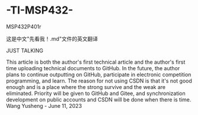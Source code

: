 # -TI-MSP432-
MSP432P401r

这是中文"先看我！.md"文件的英文翻译

JUST  TALKING

  This article is both the author's first technical article and the author's first time uploading technical documents to GitHub.
In the future, the author plans to continue outputting on GitHub, participate in electronic competition programming, and learn.
The reason for not using CSDN is that it's not good enough and is a place where the strong survive and the weak are eliminated.
Priority will be given to GitHub and Gitee, and synchronization development on public accounts and CSDN will be done when there is time.
Wang Yusheng - June 11, 2023
